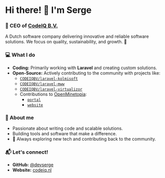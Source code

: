 # Hi there! 👋 I'm Serge

### 🚀 CEO of [CodeIQ B.V.](https://codeiq.nl)
A Dutch software company delivering innovative and reliable software solutions. We focus on quality, sustainability, and growth. 🌱

### 💻 What I do
- **Coding:** Primarily working with **Laravel** and creating custom solutions.
- **Open-Source:** Actively contributing to the community with projects like:
  - [`CODEIQBV/laravel-kolmisoft`](https://github.com/CODEIQBV/laravel-kolmisoft)
  - [`CODEIQBV/laravel-mww`](https://github.com/CODEIQBV/laravel-mww)
  - [`CODEIQBV/laravel-virtualizor`](https://github.com/CODEIQBV/laravel-virtualizor)
  - Contributions to [OpenMinetopia](https://github.com/OpenMinetopia):
    - [`portal`](https://github.com/OpenMinetopia/portal)
    - [`website`](https://github.com/OpenMinetopia/website)

### 🌟 About me
- Passionate about writing code and scalable solutions.
- Building tools and software that make a difference.
- 🚀 Always exploring new tech and contributing back to the community.

### 📬 Let's connect!
- **GitHub:** [@devserge](https://github.com/devserge)
- **Website:** [codeiq.nl](https://codeiq.nl)
